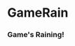 <!doctype html>
<html lang="en">
    <head>
        <meta charset="UTF-8">
        <meta name="viewport" content="width=device-width, user-scalable=no, initial-scale=1.0, maximum-scale=1.0, minimum-scale=1.0">
        <meta http-equiv="X-UA-Compatible" content="ie=edge">
        <title>GameRain</title>
    </head>
    <body>
        <h1>GameRain</h1>
        <h3>Game's Raining!</h3>  
    </body>
</html>